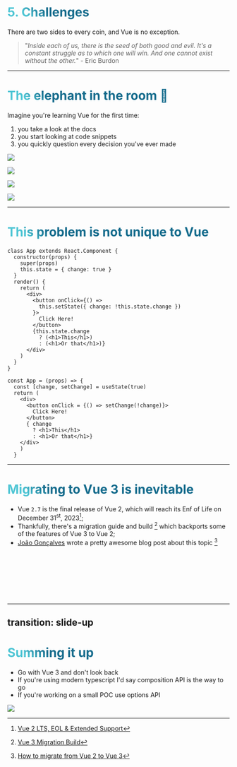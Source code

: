 # 5. Challenges

There are two sides to every coin, and Vue is no exception.

> "*Inside each of us, there is the seed of both good and evil. It's a constant struggle as to which one will win. And one cannot exist without the other.*" - Eric Burdon

<style>
h1 {
  background-color: #2B90B6;
  background-image: linear-gradient(45deg, #4EC5D4 10%, #146b8c 20%);
  background-size: 100%;
  -webkit-background-clip: text;
  -moz-background-clip: text;
  -webkit-text-fill-color: transparent;
  -moz-text-fill-color: transparent;
}
</style>

---

# The elephant in the room 🐘

Imagine you're learning Vue for the first time:
<ol>
  <li v-click>you take a look at the docs</li>
  <li v-click>you start looking at code snippets</li>
  <li v-click>you quickly question every decision you've ever made</li>
</ol>

<img
    v-click
    position="absolute"
    top="10"
    right="30"
    class="w-60"
    rotate="10"
    src="/img/vue-3-meme-api-buttons.jpg"
/>

<div v-click>
<img
    position="absolute"
    bottom="10"
    left="6"
    class="h-40"
    rotate="-20"
    src="/img/vue-3-meme-separate-repo.jpg"
/>

<img
    position="absolute"
    bottom="10"
    right="90"
    rotate="5"
    class="h-60"
    src="/img/vue-3-meme-api-changes.jpg"
/>

<img
    position="absolute"
    bottom="4"
    right="2"
    rotate="10"
    class="h-40"
    src="/img/vue-3-meme-migrating-to-vue-3.jpg"
/>
</div>

---

# This problem is not unique to Vue

<!--Up to this day you can still find React projects that are still using the old Class components syntax (before React `v16.8`). Even if this syntax was dropped back in 2019 in favor of functional components and hooks.-->

<div grid="~ cols-2 gap-2">

```tsx
class App extends React.Component {
  constructor(props) {
    super(props)
    this.state = { change: true }
  }
  render() {
    return (
      <div>
        <button onClick={() =>
          this.setState({ change: !this.state.change })
        }>
          Click Here!
        </button>
        {this.state.change
          ? (<h1>This</h1>)
          : (<h1>Or that</h1>)}
      </div>
    )
  }
}
```

```tsx
const App = (props) => {
  const [change, setChange] = useState(true)
  return (
    <div>
      <button onClick = {() => setChange(!change)}>
        Click Here!
      </button>
      { change
        ? <h1>This</h1>
        : <h1>Or that</h1>}
    </div>
    )
  }
```

</div>

---

# Migrating to Vue 3 is inevitable

- Vue `2.7` is the final release of Vue 2, which will reach its Enf of Life on December 31<sup>st</sup>, 2023[^1];
- Thankfully, there's a migration guide and build [^2] which backports some of the features of Vue 3 to Vue 2;
- [João Gonçalves](https://www.linkedin.com/in/jagoncalves/) wrote a pretty awesome blog post about this topic [^3]

<br>
<br>
<br>
<br>
<br>
<br>

[^1]: [Vue 2 LTS, EOL & Extended Support](https://v2.vuejs.org/lts/)
[^2]: [Vue 3 Migration Build](https://v3-migration.vuejs.org/migration-build.html#migration-build)
[^3]: [How to migrate from Vue 2 to Vue 3](https://www.pixelmatters.com/blog/how-to-migrate-from-vue-2-to-vue-3)

---
transition: slide-up
---

# Summing it up

- Go with Vue 3 and don't look back
- If you're using modern typescript I'd say composition API is the way to go
- If you're working on a small POC use options API

<img
  v-click
  position="absolute"
  bottom="12"
  right="6"
  rotate="10"
  class="h-60"
  src="/img/vue-3-meme-superiority.jpg"
/>